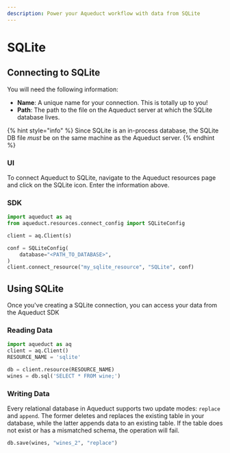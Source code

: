 ```yaml
---
description: Power your Aqueduct workflow with data from SQLite
---
```


# SQLite

## Connecting to SQLite

You will need the following information:

* **Name**: A unique name for your connection. This is totally up to you!
* **Path**: The path to the file on the Aqueduct server at which the SQLite database lives.

{% hint style="info" %}
Since SQLite is an in-process database, the SQLite DB file _must_ be on the same machine as the Aqueduct server.
{% endhint %}

### UI

To connect Aqueduct to SQLite, navigate to the Aqueduct resources page and click on the SQLite icon. Enter the information above.

### SDK

```python
import aqueduct as aq
from aqueduct.resources.connect_config import SQLiteConfig

client = aq.Client(s)

conf = SQLiteConfig(
    database="<PATH_TO_DATABASE>",
)
client.connect_resource("my_sqlite_resource", "SQLite", conf)
```

## Using SQLite

Once you've creating a SQLite connection, you can access your data from the Aqueduct SDK

### Reading Data

```python
import aqueduct as aq
client = aq.Client()
RESOURCE_NAME = 'sqlite'

db = client.resource(RESOURCE_NAME)
wines = db.sql('SELECT * FROM wine;')
```

### Writing Data

Every relational database in Aqueduct supports two update modes: `replace` and `append`. The former deletes and replaces the existing table in your database, while the latter appends data to an existing table. If the table does not exist or has a mismatched schema, the operation will fail.

```python
db.save(wines, "wines_2", "replace")
```
